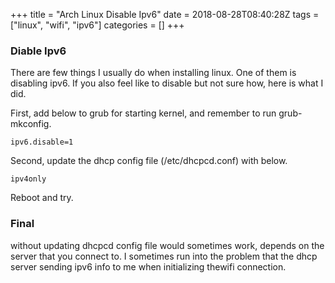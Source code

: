 +++
title = "Arch Linux Disable Ipv6"
date = 2018-08-28T08:40:28Z
tags = ["linux", "wifi", "ipv6"]
categories = []
+++

### Diable Ipv6
There are few things I usually do when installing linux. One of them is disabling ipv6. If you also feel like to disable but not sure how, here is what I did.

First, add below to grub for starting kernel, and remember to run grub-mkconfig.
```
ipv6.disable=1
```

Second, update the dhcp config file (/etc/dhcpcd.conf) with below.
```
ipv4only
```

Reboot and try.

### Final
without updating dhcpcd config file would sometimes work, depends on the server that you connect to. I sometimes run into the problem that the dhcp server sending ipv6 info to me when initializing thewifi connection.
